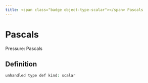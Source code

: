 ```yaml
---
title: <span class="badge object-type-scalar"></span> Pascals
---
```

# <span class="badge object-type-scalar"></span> Pascals

Pressure: Pascals

## Definition

```php
unhandled type def kind: scalar
```
